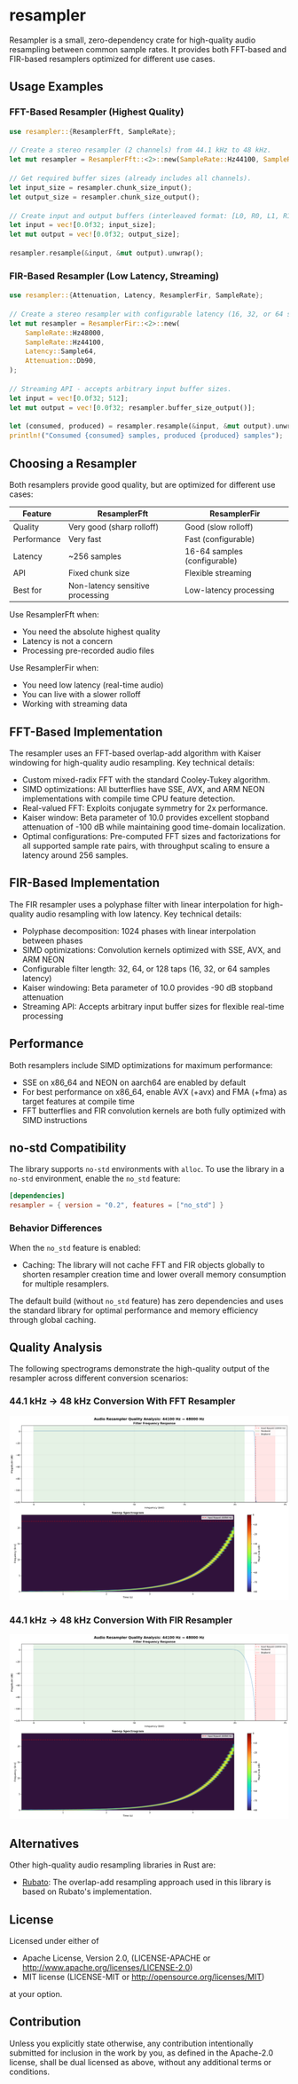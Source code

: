 # resampler

Resampler is a small, zero-dependency crate for high-quality audio resampling between common sample rates.
It provides both FFT-based and FIR-based resamplers optimized for different use cases.

## Usage Examples

### FFT-Based Resampler (Highest Quality)

```rust
use resampler::{ResamplerFft, SampleRate};

// Create a stereo resampler (2 channels) from 44.1 kHz to 48 kHz.
let mut resampler = ResamplerFft::<2>::new(SampleRate::Hz44100, SampleRate::Hz48000);

// Get required buffer sizes (already includes all channels).
let input_size = resampler.chunk_size_input();
let output_size = resampler.chunk_size_output();

// Create input and output buffers (interleaved format: [L0, R0, L1, R1, ...]).
let input = vec![0.0f32; input_size];
let mut output = vec![0.0f32; output_size];

resampler.resample(&input, &mut output).unwrap();
```

### FIR-Based Resampler (Low Latency, Streaming)

```rust
use resampler::{Attenuation, Latency, ResamplerFir, SampleRate};

// Create a stereo resampler with configurable latency (16, 32, or 64 samples).
let mut resampler = ResamplerFir::<2>::new(
    SampleRate::Hz48000,
    SampleRate::Hz44100,
    Latency::Sample64,
    Attenuation::Db90,
);

// Streaming API - accepts arbitrary input buffer sizes.
let input = vec![0.0f32; 512];
let mut output = vec![0.0f32; resampler.buffer_size_output()];

let (consumed, produced) = resampler.resample(&input, &mut output).unwrap();
println!("Consumed {consumed} samples, produced {produced} samples");
```

## Choosing a Resampler

Both resamplers provide good quality, but are optimized for different use cases:

| Feature     | ResamplerFft                     | ResamplerFir                 |
|-------------|----------------------------------|------------------------------|
| Quality     | Very good (sharp rolloff)        | Good (slow rolloff)          |
| Performance | Very fast                        | Fast (configurable)          |
| Latency     | ~256 samples                     | 16-64 samples (configurable) |
| API         | Fixed chunk size                 | Flexible streaming           |
| Best for    | Non-latency sensitive processing | Low-latency processing       |

Use ResamplerFft when:
- You need the absolute highest quality
- Latency is not a concern
- Processing pre-recorded audio files

Use ResamplerFir when:
- You need low latency (real-time audio)
- You can live with a slower rolloff
- Working with streaming data

## FFT-Based Implementation

The resampler uses an FFT-based overlap-add algorithm with Kaiser windowing for high-quality audio resampling.
Key technical details:

- Custom mixed-radix FFT with the standard Cooley-Tukey algorithm.
- SIMD optimizations: All butterflies have SSE, AVX, and ARM NEON implementations with compile time CPU feature
  detection.
- Real-valued FFT: Exploits conjugate symmetry for 2x performance.
- Kaiser window: Beta parameter of 10.0 provides excellent stopband attenuation of -100 dB while maintaining good
  time-domain localization.
- Optimal configurations: Pre-computed FFT sizes and factorizations for all supported sample rate pairs, with throughput
  scaling to ensure a latency around 256 samples.

## FIR-Based Implementation

The FIR resampler uses a polyphase filter with linear interpolation for high-quality audio resampling with low latency.
Key technical details:

- Polyphase decomposition: 1024 phases with linear interpolation between phases
- SIMD optimizations: Convolution kernels optimized with SSE, AVX, and ARM NEON
- Configurable filter length: 32, 64, or 128 taps (16, 32, or 64 samples latency)
- Kaiser windowing: Beta parameter of 10.0 provides -90 dB stopband attenuation
- Streaming API: Accepts arbitrary input buffer sizes for flexible real-time processing

## Performance

Both resamplers include SIMD optimizations for maximum performance:

- SSE on x86_64 and NEON on aarch64 are enabled by default
- For best performance on x86_64, enable AVX (+avx) and FMA (+fma) as target features at compile time
- FFT butterflies and FIR convolution kernels are both fully optimized with SIMD instructions

## no-std Compatibility

The library supports `no-std` environments with `alloc`. To use the library in a `no-std` environment, enable the
`no_std` feature:

```toml
[dependencies]
resampler = { version = "0.2", features = ["no_std"] }
```

### Behavior Differences

When the `no_std` feature is enabled:

- Caching: The library will not cache FFT and FIR objects globally to shorten resampler creation time and lower overall
  memory consumption for multiple resamplers.

The default build (without `no_std` feature) has zero dependencies and uses the standard library for optimal performance
and memory efficiency through global caching.

## Quality Analysis

The following spectrograms demonstrate the high-quality output of the resampler across different conversion scenarios:

### 44.1 kHz → 48 kHz Conversion With FFT Resampler

![Analysis of 44.1 kHz to 48 kHz resampling with the FFT resampler](assets/fft_44100_to_48000.png)

### 44.1 kHz → 48 kHz Conversion With FIR Resampler

![Analysis of 44.1 kHz to 48 kHz resampling with the FIR resampler](assets/fir_44100_to_48000.png)

## Alternatives

Other high-quality audio resampling libraries in Rust are:

- [Rubato](https://github.com/HEnquist/rubato): The overlap-add resampling approach used in this library is based on
  Rubato's implementation.

## License

Licensed under either of

- Apache License, Version 2.0, (LICENSE-APACHE or http://www.apache.org/licenses/LICENSE-2.0)
- MIT license (LICENSE-MIT or http://opensource.org/licenses/MIT)

at your option.

## Contribution

Unless you explicitly state otherwise, any contribution intentionally submitted for inclusion in the work by you, as
defined in the Apache-2.0 license, shall be dual licensed as above, without any additional terms or conditions.
